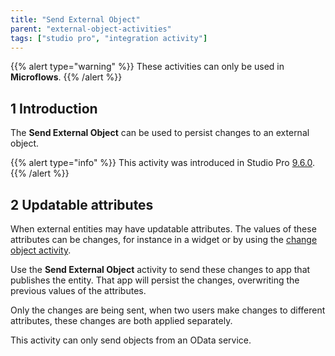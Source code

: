 ```yaml
---
title: "Send External Object"
parent: "external-object-activities"
tags: ["studio pro", "integration activity"]
---
```

{{% alert type="warning" %}}
These activities can only be used in **Microflows**.
{{% /alert %}}

## 1 Introduction

The **Send External Object** can be used to persist changes to an external object.

{{% alert type="info" %}}
This activity was introduced in Studio Pro [9.6.0](/releasenotes/studio-pro/9.6).
{{% /alert %}}

## 2 Updatable attributes

When external entities may have updatable attributes. The values of these attributes can be changes, for instance in a widget or by using the [change object activity](change-object).

Use the **Send External Object** activity to send these changes to app that publishes the entity. That app will persist the changes, overwriting the previous values of the attributes.

Only the changes are being sent, when two users make changes to different attributes, these changes are both applied separately.

This activity can only send objects from an OData service.

